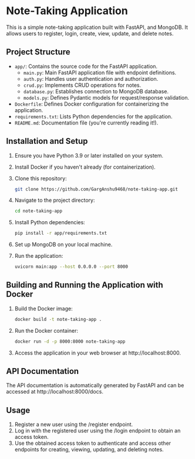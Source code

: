 # Note-Taking Application

This is a simple note-taking application built with FastAPI, and MongoDB. It allows users to register, login, create, view, update, and delete notes.

## Project Structure

- `app/`: Contains the source code for the FastAPI application.
  - `main.py`: Main FastAPI application file with endpoint definitions.
  - `auth.py`: Handles user authentication and authorization.
  - `crud.py`: Implements CRUD operations for notes.
  - `database.py`: Establishes connection to MongoDB database.
  - `models.py`: Defines Pydantic models for request/response validation.
- `Dockerfile`: Defines Docker configuration for containerizing the application.
- `requirements.txt`: Lists Python dependencies for the application.
- `README.md`: Documentation file (you're currently reading it!).

## Installation and Setup

1. Ensure you have Python 3.9 or later installed on your system.
2. Install Docker if you haven't already (for containerization).
3. Clone this repository:

   ```bash
   git clone https://github.com/GargAnshu9468/note-taking-app.git
4. Navigate to the project directory:

    ```bash
    cd note-taking-app
5. Install Python dependencies:

    ```bash
    pip install -r app/requirements.txt
6. Set up MongoDB on your local machine.
7. Run the application:

    ```bash
    uvicorn main:app --host 0.0.0.0 --port 8000

## Building and Running the Application with Docker

1. Build the Docker image:

    ```bash
    docker build -t note-taking-app .
2. Run the Docker container:

    ```bash
    docker run -d -p 8000:8000 note-taking-app
3. Access the application in your web browser at http://localhost:8000.

## API Documentation

The API documentation is automatically generated by FastAPI and can be accessed at http://localhost:8000/docs.

## Usage

1. Register a new user using the /register endpoint.
2. Log in with the registered user using the /login endpoint to obtain an access token.
3. Use the obtained access token to authenticate and access other endpoints for creating, viewing, updating, and deleting notes.
